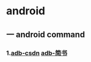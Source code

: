 # android
## 一 android command
### 1.[adb-csdn](https://blog.csdn.net/qq_39969226/article/details/87897863) [adb-简书](https://www.jianshu.com/p/73a2d36ecf89)
